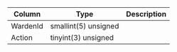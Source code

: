 
Column | Type | Description
--- | --- | ---
WardenId | smallint(5) unsigned | 
Action | tinyint(3) unsigned | 

